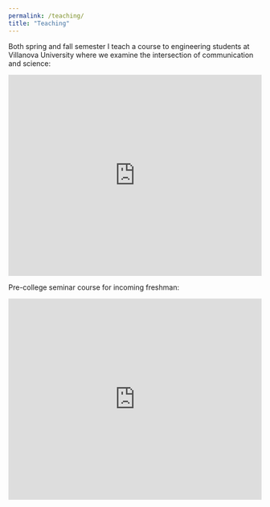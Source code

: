 ```yaml
---
permalink: /teaching/
title: "Teaching"
---
```


Both spring and fall semester I teach a course to engineering students at Villanova University where we examine the intersection of communication and science:


<embed src="https://johnnygainer.github.io/assets/images/comm1102syllabus.pdf" width="100%" height="400px"/>



Pre-college seminar course for incoming freshman:




<embed src="https://johnnygainer.github.io/assets/images/gainer-precollege-course.pdf" width="100%" height="400px"/>
